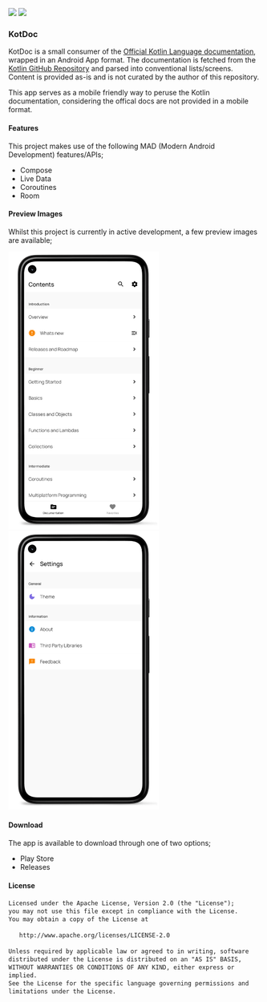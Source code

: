 <p>
  <img src="https://upload.wikimedia.org/wikipedia/commons/7/74/Kotlin-logo.svg" width="20">
  <img src="https://source.android.com/setup/images/Android_symbol_green_RGB.svg" width="65">
</p>

### KotDoc

KotDoc is a small consumer of the [Official Kotlin Language documentation](https://kotlinlang.org/docs/home.html), wrapped in an Android App format. The documentation is fetched from the [Kotlin GitHub Repository](https://github.com/JetBrains/kotlin-web-site/tree/master/pages/docs/reference) and parsed into conventional lists/screens. Content is provided as-is and is not curated by the author of this repository.

This app serves as a mobile friendly way to peruse the Kotlin documentation, considering the offical docs are not provided in a mobile format. 

#### Features

This project makes use of the following MAD (Modern Android Development) features/APIs;

- Compose 
- Live Data
- Coroutines
- Room

#### Preview Images

Whilst this project is currently in active development, a few preview images are available; 

<p align="left">
  <img src ="https://raw.githubusercontent.com/MaxHvesser/kotdoc-android/main/images/home_framed.png" width="300">
  <img src ="https://raw.githubusercontent.com/MaxHvesser/kotdoc-android/main/images/settings_framed.png" width="300">
</p>

#### Download

The app is available to download through one of two options;

- Play Store
- Releases

#### License

```
Licensed under the Apache License, Version 2.0 (the "License");
you may not use this file except in compliance with the License.
You may obtain a copy of the License at

   http://www.apache.org/licenses/LICENSE-2.0

Unless required by applicable law or agreed to in writing, software
distributed under the License is distributed on an "AS IS" BASIS,
WITHOUT WARRANTIES OR CONDITIONS OF ANY KIND, either express or implied.
See the License for the specific language governing permissions and
limitations under the License.
```
